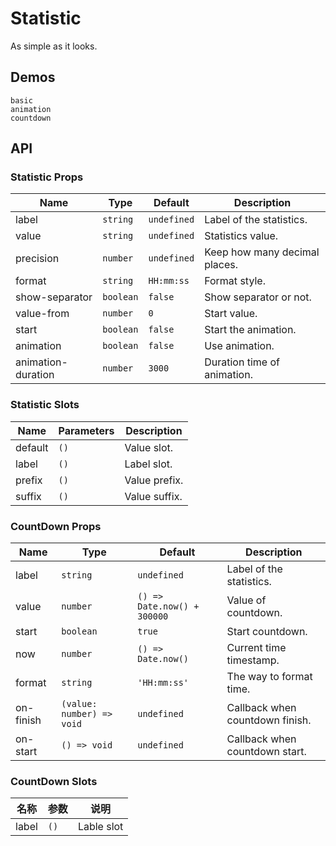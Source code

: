 # Statistic

As simple as it looks.

## Demos

```demo
basic
animation
countdown
```

## API

### Statistic Props

| Name               | Type      | Default     | Description                   |
| ------------------ | --------- | ----------- | ----------------------------- |
| label              | `string`  | `undefined` | Label of the statistics.      |
| value              | `string`  | `undefined` | Statistics value.             |
| precision          | `number`  | `undefined` | Keep how many decimal places. |
| format             | `string`  | `HH:mm:ss`  | Format style.                 |
| show-separator     | `boolean` | `false`     | Show separator or not.        |
| value-from         | `number`  | `0`         | Start value.                  |
| start              | `boolean` | `false`     | Start the animation.          |
| animation          | `boolean` | `false`     | Use animation.                |
| animation-duration | `number`  | `3000`      | Duration time of animation.   |

### Statistic Slots

| Name    | Parameters | Description   |
| ------- | ---------- | ------------- |
| default | `()`       | Value slot.   |
| label   | `()`       | Label slot.   |
| prefix  | `()`       | Value prefix. |
| suffix  | `()`       | Value suffix. |

### CountDown Props

| Name | Type | Default | Description |
| --- | --- | --- | --- |
| label | `string` | `undefined` | Label of the statistics. |
| value | `number` | `() => Date.now() + 300000` | Value of countdown. |
| start | `boolean` | `true` | Start countdown. |
| now | `number` | `() => Date.now()` | Current time timestamp. |
| format | `string` | `'HH:mm:ss'` | The way to format time. |
| on-finish | `(value: number) => void` | `undefined` | Callback when countdown finish. |
| on-start | `() => void` | `undefined` | Callback when countdown start. |

### CountDown Slots

| 名称  | 参数 | 说明       |
| ----- | ---- | ---------- |
| label | `()` | Lable slot |
